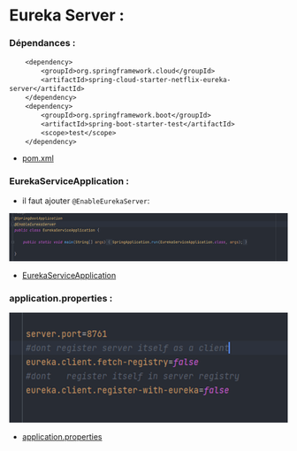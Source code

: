 # Eureka Server :

### Dépendances :

		<dependency>
			<groupId>org.springframework.cloud</groupId>
			<artifactId>spring-cloud-starter-netflix-eureka-server</artifactId>
		</dependency>
		<dependency>
			<groupId>org.springframework.boot</groupId>
			<artifactId>spring-boot-starter-test</artifactId>
			<scope>test</scope>
		</dependency>

-   [pom.xml](https://github.com/hassanelgh/micro-service-spring-boot/blob/main/eureka-service/pom.xml)

### EurekaServiceApplication :

- il faut ajouter  `@EnableEurekaServer`:

<img src="images/img.png" alt="">

- [EurekaServiceApplication](https://github.com/hassanelgh/micro-service-spring-boot/blob/main/eureka-service/src/main/java/com/example/eurekaservice/EurekaServiceApplication.java)

### application.properties :

<img src="images/img_1.png" alt="">

- [application.properties](https://github.com/hassanelgh/micro-service-spring-boot/blob/main/eureka-service/src/main/resources/application.properties)

